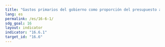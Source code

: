 ```yaml
---
title: "Gastos primarios del gobierno como proporción del presupuesto aprobado original, desglosados por sector (o por códigos presupuestarios o elementos similares)"
lang: es
permalink: /es/16-6-1/
sdg_goal: 16
layout: indicator
indicator: "16.6.1"
target_id: "16.6"
---
```



